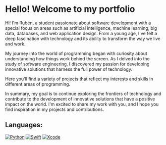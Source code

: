 # Hello! Welcome to my portfolio
Hi! I'm Rubén, a student passionate about software development with a special focus on areas such as artificial intelligence,
machine learning, big data, databases, and web application design. From a young age, I've felt a deep fascination with technology
and its ability to transform the way we live and work.

My journey into the world of programming began with curiosity about understanding how things work behind the screen. As I delved into
the study of software engineering, I discovered my passion for developing innovative solutions that harness the full power of technology.

Here you'll find a variety of projects that reflect my interests and skills in different areas of programming.

In summary, my goal is to continue exploring the frontiers of technology and contribute to the development of innovative solutions that
have a positive impact on the world. I'm excited to share my work with you, and I hope you find inspiration in my projects and contributions.



## Languages:
[![Python](https://img.shields.io/badge/python-3670A0?style=for-the-badge&logo=python&logoColor=ffdd54)]()
[![Swift](https://img.shields.io/badge/Swift-FA7343?style=for-the-badge&logo=swift&logoColor=white&labelColor=101010)]()
[![Xcode](https://img.shields.io/badge/Xcode-1575F9?style=for-the-badge&logo=xcode&logoColor=white&labelColor=101010)]()

